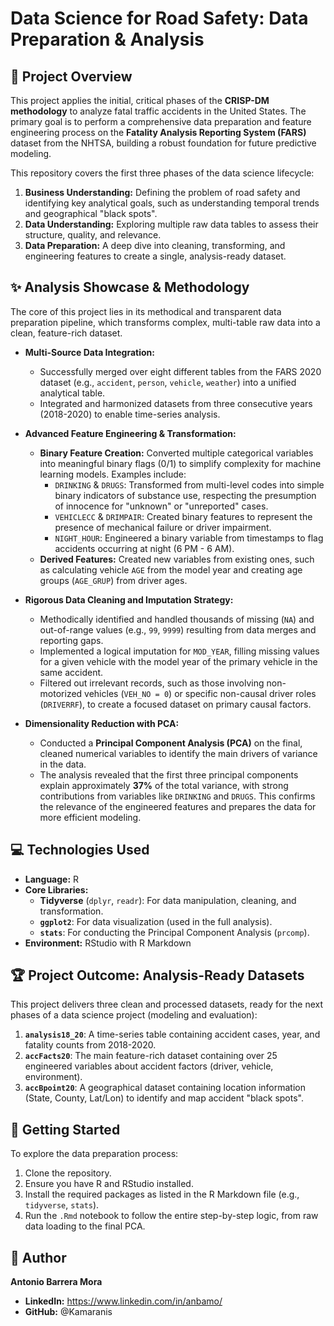 # Data Science for Road Safety: Data Preparation & Analysis

## 📄 Project Overview

This project applies the initial, critical phases of the **CRISP-DM methodology** to analyze fatal traffic accidents in the United States. The primary goal is to perform a comprehensive data preparation and feature engineering process on the **Fatality Analysis Reporting System (FARS)** dataset from the NHTSA, building a robust foundation for future predictive modeling.

This repository covers the first three phases of the data science lifecycle:
1.  **Business Understanding:** Defining the problem of road safety and identifying key analytical goals, such as understanding temporal trends and geographical "black spots".
2.  **Data Understanding:** Exploring multiple raw data tables to assess their structure, quality, and relevance.
3.  **Data Preparation:** A deep dive into cleaning, transforming, and engineering features to create a single, analysis-ready dataset.

## ✨ Analysis Showcase & Methodology

The core of this project lies in its methodical and transparent data preparation pipeline, which transforms complex, multi-table raw data into a clean, feature-rich dataset.

*   **Multi-Source Data Integration:**
    *   Successfully merged over eight different tables from the FARS 2020 dataset (e.g., `accident`, `person`, `vehicle`, `weather`) into a unified analytical table.
    *   Integrated and harmonized datasets from three consecutive years (2018-2020) to enable time-series analysis.

*   **Advanced Feature Engineering & Transformation:**
    *   **Binary Feature Creation:** Converted multiple categorical variables into meaningful binary flags (0/1) to simplify complexity for machine learning models. Examples include:
        *   `DRINKING` & `DRUGS`: Transformed from multi-level codes into simple binary indicators of substance use, respecting the presumption of innocence for "unknown" or "unreported" cases.
        *   `VEHICLECC` & `DRIMPAIR`: Created binary features to represent the presence of mechanical failure or driver impairment.
        *   `NIGHT_HOUR`: Engineered a binary variable from timestamps to flag accidents occurring at night (6 PM - 6 AM).
    *   **Derived Features:** Created new variables from existing ones, such as calculating vehicle `AGE` from the model year and creating age groups (`AGE_GRUP`) from driver ages.

*   **Rigorous Data Cleaning and Imputation Strategy:**
    *   Methodically identified and handled thousands of missing (`NA`) and out-of-range values (e.g., `99`, `9999`) resulting from data merges and reporting gaps.
    *   Implemented a logical imputation for `MOD_YEAR`, filling missing values for a given vehicle with the model year of the primary vehicle in the same accident.
    *   Filtered out irrelevant records, such as those involving non-motorized vehicles (`VEH_NO = 0`) or specific non-causal driver roles (`DRIVERRF`), to create a focused dataset on primary causal factors.

*   **Dimensionality Reduction with PCA:**
    *   Conducted a **Principal Component Analysis (PCA)** on the final, cleaned numerical variables to identify the main drivers of variance in the data.
    *   The analysis revealed that the first three principal components explain approximately **37%** of the total variance, with strong contributions from variables like `DRINKING` and `DRUGS`. This confirms the relevance of the engineered features and prepares the data for more efficient modeling.

## 💻 Technologies Used

*   **Language:** R
*   **Core Libraries:**
    *   **Tidyverse** (`dplyr`, `readr`): For data manipulation, cleaning, and transformation.
    *   **`ggplot2`**: For data visualization (used in the full analysis).
    *   **`stats`**: For conducting the Principal Component Analysis (`prcomp`).
*   **Environment:** RStudio with R Markdown

## 🏆 Project Outcome: Analysis-Ready Datasets

This project delivers three clean and processed datasets, ready for the next phases of a data science project (modeling and evaluation):
1.  **`analysis18_20`**: A time-series table containing accident cases, year, and fatality counts from 2018-2020.
2.  **`accFacts20`**: The main feature-rich dataset containing over 25 engineered variables about accident factors (driver, vehicle, environment).
3.  **`accBpoint20`**: A geographical dataset containing location information (State, County, Lat/Lon) to identify and map accident "black spots".

## 🚀 Getting Started

To explore the data preparation process:
1.  Clone the repository.
2.  Ensure you have R and RStudio installed.
3.  Install the required packages as listed in the R Markdown file (e.g., `tidyverse`, `stats`).
4.  Run the `.Rmd` notebook to follow the entire step-by-step logic, from raw data loading to the final PCA.

## 👤 Author

**Antonio Barrera Mora**

*   **LinkedIn:** https://www.linkedin.com/in/anbamo/
*   **GitHub:** @Kamaranis
